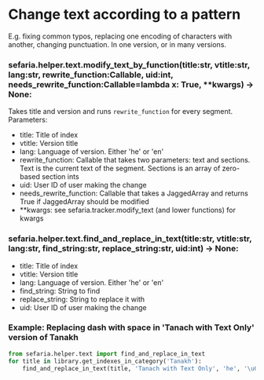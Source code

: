 # Change text according to a pattern
E.g. fixing common typos, replacing one encoding of characters with another, changing punctuation.  In one version, or in many versions.

### sefaria.helper.text.modify_text_by_function(title:str, vtitle:str, lang:str, rewrite_function:Callable, uid:int, needs_rewrite_function:Callable=lambda x: True, **kwargs) -> None:

Takes title and version and runs `rewrite_function` for every segment.
Parameters:
- title: Title of index
- vtitle: Version title
- lang: Language of version. Either 'he' or 'en'
- rewrite_function: Callable that takes two parameters: text and sections. Text is the current text of the segment. Sections is an array of zero-based section ints
- uid: User ID of user making the change
- needs_rewrite_function: Callable that takes a JaggedArray and returns True if JaggedArray should be modified
- **kwargs: see sefaria.tracker.modify_text (and lower functions) for kwargs


### sefaria.helper.text.find_and_replace_in_text(title:str, vtitle:str, lang:str, find_string:str, replace_string:str, uid:int) -> None:
- title: Title of index
- vtitle: Version title
- lang: Language of version. Either 'he' or 'en'
- find_string: String to find
- replace_string: String to replace it with
- uid: User ID of user making the change

### Example: Replacing dash with space in 'Tanach with Text Only' version of Tanakh

```python
from sefaria.helper.text import find_and_replace_in_text
for title in library.get_indexes_in_category('Tanakh'):
    find_and_replace_in_text(title, 'Tanach with Text Only', 'he', '\u05BE', ' ', 5842)  # \u05BE is Hebrew dash
```


